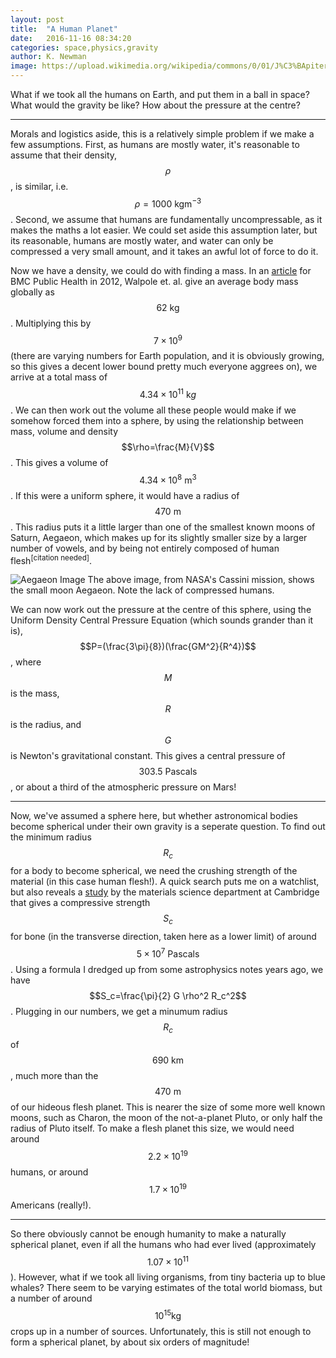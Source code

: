 ```yaml
---
layout: post
title:  "A Human Planet"
date:   2016-11-16 08:34:20
categories: space,physics,gravity
author: K. Newman
image: https://upload.wikimedia.org/wikipedia/commons/0/01/J%C3%BApiter_e_Io.jpg
---
```


What if we took all the humans on Earth, and put them in a ball in space? What would the gravity be like? How about the pressure at the centre?

---

Morals and logistics aside, this is a relatively simple problem if we make a few assumptions. First, as humans are mostly water, it's reasonable to assume that their density, $$\rho$$, is similar, i.e. $$\rho=1000~\mathrm{kgm^{-3}}$$. Second, we assume that humans are fundamentally uncompressable, as it makes the maths a lot easier. We could set aside this assumption later, but its reasonable, humans are mostly water, and water can only be compressed a very small amount, and it takes an awful lot of force to do it.

Now we have a density, we could do with finding a mass. In an [article](http://download.springer.com/static/pdf/469/art%253A10.1186%252F1471-2458-12-439.pdf?originUrl=http%3A%2F%2Fbmcpublichealth.biomedcentral.com%2Farticle%2F10.1186%2F1471-2458-12-439&token2=exp=1479285558~acl=%2Fstatic%2Fpdf%2F469%2Fart%25253A10.1186%25252F1471-2458-12-439.pdf*~hmac=91367edeb913edb72f82b0324539541a1d3fad3c5addc59a7c26768e7e278d34) for BMC Public Health in 2012, Walpole et. al. give an average body mass globally as $$62~\mathrm{kg}$$. Multiplying this by $$7\times 10^9$$ (there are varying numbers for Earth population, and it is obviously growing, so this gives a decent lower bound pretty much everyone aggrees on), we arrive at a total mass of $$4.34\times 10^{11}~\mathrm{k}g$$. We can then work out the volume all these people would make if we somehow forced them into a sphere, by using the relationship between mass, volume and density $$\rho=\frac{M}{V}$$. This gives a volume of $$4.34\times 10^8~\mathrm{m^3}$$. If this were a uniform sphere, it would have a radius of $$470~\mathrm{m}$$. This radius puts it a little larger than one of the smallest known moons of Saturn, Aegaeon, which makes up for its slightly smaller size by a larger number of vowels, and by being not entirely composed of human flesh<sup>[citation needed]</sup>.

![Aegaeon Image](http://photojournal.jpl.nasa.gov/browse/PIA11148.jpg "Aegaeon, from the Cassini Mission")
The above image, from NASA's Cassini mission, shows the small moon Aegaeon. Note the lack of compressed humans.

We can now work out the pressure at the centre of this sphere, using the Uniform Density Central Pressure Equation (which sounds grander than it is), $$P=(\frac{3\pi}{8})(\frac{GM^2}{R^4})$$, where $$M$$ is the mass, $$R$$ is the radius, and $$G$$ is Newton's gravitational constant. This gives a central pressure of $$303.5~\mathrm{Pascals}$$, or about a third of the atmospheric pressure on Mars!

---

Now, we've assumed a sphere here, but whether astronomical bodies become spherical under their own gravity is a seperate question. To find out the minimum radius $$R_c$$ for a body to become spherical, we need the crushing strength of the material (in this case human flesh!). A quick search puts me on a watchlist, but also reveals a [study](http://www.doitpoms.ac.uk/tlplib/bones/bone_mechanical.php) by the materials science department at Cambridge that gives a compressive strength $$S_c$$ for bone (in the transverse direction, taken here as a lower limit) of around $$ 5\times 10^7 ~\mathrm{Pascals}$$. Using a formula I dredged up from some astrophysics notes years ago, we have $$S_c=\frac{\pi}{2} G \rho^2 R_c^2$$. Plugging in our numbers, we get a minumum radius $$R_c$$ of $$690~\mathrm{km}$$, much more than the $$470~\mathrm{m}$$ of our hideous flesh planet. This is nearer the size of some more well known moons, such as Charon, the moon of the not-a-planet Pluto, or only half the radius of Pluto itself. To make a flesh planet this size, we would need around $$2.2\times 10^{19}$$ humans, or around $$1.7\times 10^{19}$$ Americans (really!). 

---

So there obviously cannot be enough humanity to make a naturally spherical planet, even if all the humans who had ever lived (approximately $$1.07\times 10^{11}$$). However, what if we took all living organisms, from tiny bacteria up to blue whales? There seem to be varying estimates of the total world biomass, but a number of around $$10^{15} \mathrm{kg}$$ crops up in a number of sources. Unfortunately, this is still not enough to form a spherical planet, by about six orders of magnitude!
